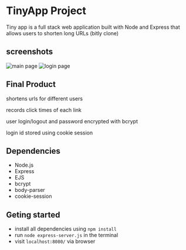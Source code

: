 # TinyApp Project

Tiny app is a full stack web application built with Node and Express that allows users to shorten long URLs (bitly clone)

## screenshots
![main page](/imgs/1.png)
![login page](/imgs/2.png)

## Final Product

shortens urls for different users

records click times of each link

user login/logout and password encrypted with bcrypt

login id stored using cookie session

## Dependencies

- Node.js
- Express
- EJS
- bcrypt
- body-parser
- cookie-session

## Geting started

- install all dependencies using `npm install`
- run `node express-server.js` in the terminal
- visit `localhost:8080/` via browser
